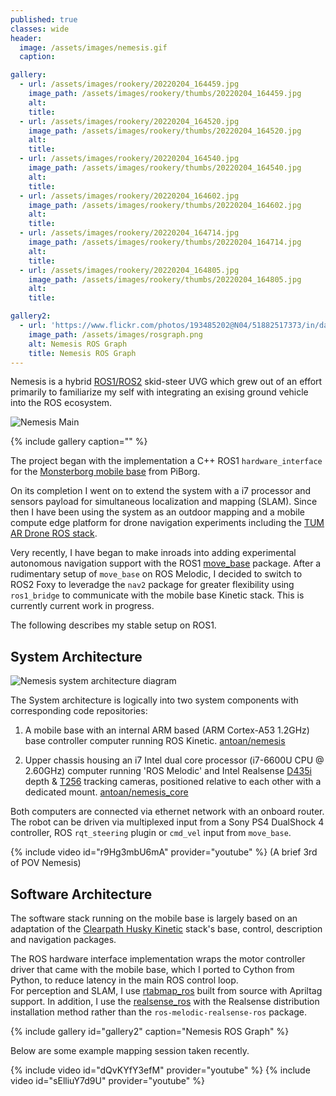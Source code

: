 ```yaml
---
published: true
classes: wide
header:
  image: /assets/images/nemesis.gif
  caption: 

gallery:
  - url: /assets/images/rookery/20220204_164459.jpg
    image_path: /assets/images/rookery/thumbs/20220204_164459.jpg
    alt: 
    title: 
  - url: /assets/images/rookery/20220204_164520.jpg
    image_path: /assets/images/rookery/thumbs/20220204_164520.jpg
    alt: 
    title: 
  - url: /assets/images/rookery/20220204_164540.jpg
    image_path: /assets/images/rookery/thumbs/20220204_164540.jpg
    alt: 
    title: 
  - url: /assets/images/rookery/20220204_164602.jpg
    image_path: /assets/images/rookery/thumbs/20220204_164602.jpg
    alt: 
    title: 
  - url: /assets/images/rookery/20220204_164714.jpg
    image_path: /assets/images/rookery/thumbs/20220204_164714.jpg
    alt: 
    title: 
  - url: /assets/images/rookery/20220204_164805.jpg
    image_path: /assets/images/rookery/thumbs/20220204_164805.jpg
    alt: 
    title: 

gallery2:
  - url: 'https://www.flickr.com/photos/193485202@N04/51882517373/in/dateposted/'
    image_path: /assets/images/rosgraph.png
    alt: Nemesis ROS Graph
    title: Nemesis ROS Graph 
---
```

Nemesis is a hybrid [ROS1/ROS2](https://www.ros.org/) skid-steer UVG which grew out of an effort primarily to familiarize my self with integrating an exising ground vehicle into the ROS ecosystem.

![Nemesis Main]({{site.baseurl}}/assets/images/nemesis-main-min.jpg)

{% include gallery caption="" %}

The project began with the implementation a C++ ROS1 `hardware_interface` for the [Monsterborg mobile base][monsterborg-base-site] from PiBorg.  

On its completion I went on to extend the system with a i7 processor and sensors payload for simultaneous localization and mapping (SLAM). Since then I have been using the system as an outdoor mapping and a mobile compute edge platform for drone navigation experiments including the [TUM AR Drone ROS stack][tum-ar-drone-ros-wiki].

Very recently, I have began to make inroads into adding experimental autonomous navigation support with the ROS1 [move_base](http://wiki.ros.org/move_base#:~:text=The%20move_base%20package%20provides%20an,accomplish%20its%20global%20navigation%20task.) package. After a rudimentary setup of `move_base` on ROS Melodic, I decided to switch to ROS2 Foxy to leveradge the `nav2` package for greater flexibility using `ros1_bridge` to communicate with the mobile base Kinetic stack.  This is currently current work in progress.

The following describes my stable setup on ROS1.

## System Architecture

![Nemesis system architecture diagram]({{site.baseurl}}/assets/images/nemesis_arch.jpg)

The System architecture is logically into two system components with corresponding code repositories:

1.  A mobile base with an internal ARM based (ARM Cortex-A53 1.2GHz) base controller computer running ROS Kinetic.
[antoan/nemesis][nemesis]

2.  Upper chassis housing an i7 Intel dual core processor (i7-6600U CPU @ 2.60GHz) computer running 'ROS Melodic' and Intel Realsense [D435i](https://www.intelrealsense.com/depth-camera-d435i/) depth & [T256](https://www.intelrealsense.com/tracking-camera-t265/) tracking cameras, positioned relative to each other with a dedicated mount. 
[antoan/nemesis_core][nemesis-core] 

Both computers are connected via ethernet network with an onboard router. The robot can be driven via multiplexed input from a Sony PS4 DualShock 4 controller, ROS `rqt_steering` plugin or `cmd_vel` input from `move_base`.

{% include video id="r9Hg3mbU6mA" provider="youtube" %}
(A brief 3rd of POV Nemesis)

## Software Architecture

The software stack running on the mobile base is largely based on an adaptation of the [Clearpath Husky Kinetic][husky-kinetic-github-branch] stack's base, control, description and navigation packages. 

The ROS hardware interface implementation wraps the motor controller driver that came with the mobile base, which I ported to Cython from Python, to reduce latency in the main ROS control loop.  
For perception and SLAM, I use [rtabmap_ros][rtabmap-ros-wiki] built from source with Apriltag support. In addition, I use the  [realsense_ros][realsense-ros-github] with the Realsense distribution installation method rather than the `ros-melodic-realsense-ros` package.

{% include gallery id="gallery2" caption="Nemesis ROS Graph" %}

Below are some example mapping session taken recently.

{% include video id="dQvKYfY3efM" provider="youtube" %}
{% include video id="sElliuY7d9U" provider="youtube" %}

[realsense-ros-github]: https://github.com/IntelRealSense/realsense-ros#method-2-the-realsense-distribution
[husky-kinetic-github-branch]: https://github.com/husky/husky/tree/kinetic-devel
[rtabmap-ros-wiki]: http://wiki.ros.org/rtabmap_ros
[nemesis-core]: https://github.com/antoan/nemesis_core
[nemesis]: https://github.com/antoan/nemesis
[tum-ar-drone-ros-wiki]: http://wiki.ros.org/tum_ardrone
[monsterborg-base-site]: https://www.piborg.org/robots-1/monsterborg
